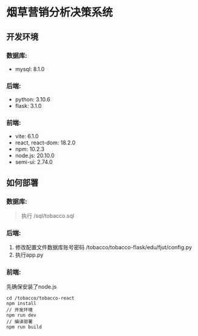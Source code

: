 # 烟草营销分析决策系统

## 开发环境

### 数据库:

- mysql: 8.1.0

### 后端:

- python: 3.10.6
- flask: 3.1.0

### 前端:

- vite: 6.1.0
- react, react-dom: 18.2.0
- npm: 10.2.3
- node.js: 20.10.0
- semi-ui: 2.74.0

## 如何部署

### 数据库:

> 执行 /sql/tobacco.sql

### 后端:

1. 修改配置文件数据库账号密码  /tobacco/tobacco-flask/edu/fjut/config.py
2. 执行app.py

### 前端:

先确保安装了node.js

````
cd /tobacco/tobacco-react
npm install
// 开发环境
npm run dev
// 编译部署
npm run build
````

